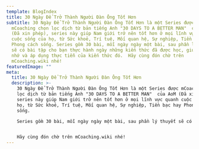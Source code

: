 ```yaml
---
template: BlogIndex
title: 30 Ngày Để Trở Thành Người Đàn Ông Tốt Hơn
subtitle: 30 Ngày Để Trở Thành Người Đàn Ông Tốt Hơn là một Series được
  mCoaching chọn lọc dịch từ bản tiếng Anh "30 DAYS TO A BETTER MAN"  của AoM
  (Đã xin phép), series này giúp Nam giới trở nên tốt hơn ở mọi lĩnh vực quanh
  cuộc sống của họ, từ Sức khoẻ, Trí tuệ, Mối quan hệ, Sự nghiệp, Tiền bạc hay
  Phong cách sống. Series gồm 30 bài, mỗi ngày ngày một bài, sau phần lý thuyết
  sẽ có bài tập cho bạn thực hành ngày những kiến thức đã được học, giúp cho ghi
  nhớ và áp dụng thực tiễn của kiến thức đó.  Hãy cùng đón chờ trên
  mCoaching.wiki nhé!
featuredImage: ""
meta:
  title: 30 Ngày Để Trở Thành Người Đàn Ông Tốt Hơn
  description: >-
    30 Ngày Để Trở Thành Người Đàn Ông Tốt Hơn là một Series được mCoaching chọn
    lọc dịch từ bản tiếng Anh "30 DAYS TO A BETTER MAN"  của AoM (Đã xin phép),
    series này giúp Nam giới trở nên tốt hơn ở mọi lĩnh vực quanh cuộc sống của
    họ, từ Sức khoẻ, Trí tuệ, Mối quan hệ, Sự nghiệp, Tiền bạc hay Phong cách
    sống.

    Series gồm 30 bài, mỗi ngày ngày một bài, sau phần lý thuyết sẽ có bài tập cho bạn thực hành ngày những kiến thức đã được học, giúp cho ghi nhớ và áp dụng thực tiễn của kiến thức đó.


    Hãy cùng đón chờ trên mCoaching.wiki nhé!
---
```

